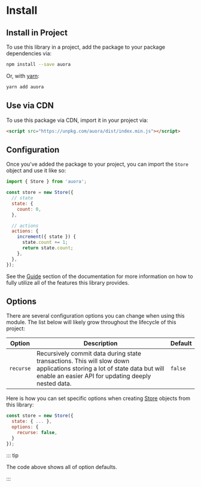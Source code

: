 # Install

## Install in Project

To use this library in a project, add the package to your package dependencies via:

```bash
npm install --save auora
```

Or, with [yarn](https://yarnpkg.com/):

```bash
yarn add auora
```

## Use via CDN

To use this package via CDN, import it in your project via:

```html
<script src="https://unpkg.com/auora/dist/index.min.js"></script>
```

## Configuration

Once you've added the package to your project, you can import the `Store` object and use it like so:

```javascript
import { Store } from 'auora';

const store = new Store({
  // state
  state: {
    count: 0,
  },

  // actions
  actions: {
    increment({ state }) {
      state.count += 1;
      return state.count;
    },
  },
});
```

See the [Guide](/guide/) section of the documentation for more information on how to fully utilize all of the features this library provides.

## Options

There are several configuration options you can change when using this module. The list below will likely grow throughout the lifecycle of this project:

| Option | Description | Default |
|--------|-------------|---------|
| `recurse` | Recursively commit data during state transactions. This will slow down applications storing a lot of state data  but will enable an easier API for updating deeply nested data. | `false` |

Here is how you can set specific options when creating [Store](/guide/README.md#store) objects from this library:

```javascript
const store = new Store({
  state: { ... },
  options: {
    recurse: false,
  }
});
```

::: tip

The code above shows all of option defaults.

:::
